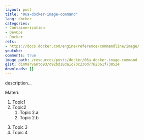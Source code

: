 ```yaml
---
layout: post
title: "06a-docker-image-command"
lang: docker
categories:
- Containerization
- DevOps
- Docker
refs: 
- https://docs.docker.com/engine/reference/commandline/image/
youtube: 
comments: true
image_path: /resources/posts/docker/06a-docker-image-command
gist: dimMaryanto93/d92bd18da1c73c230d7762361f738524
downloads: []
---
```



description...

Materi: 

1. Topic1
2. Topic2
    1. Topic 2.a
    2. Topic 2.b
<!--more-->
3. Topic 3
4. Topic 4